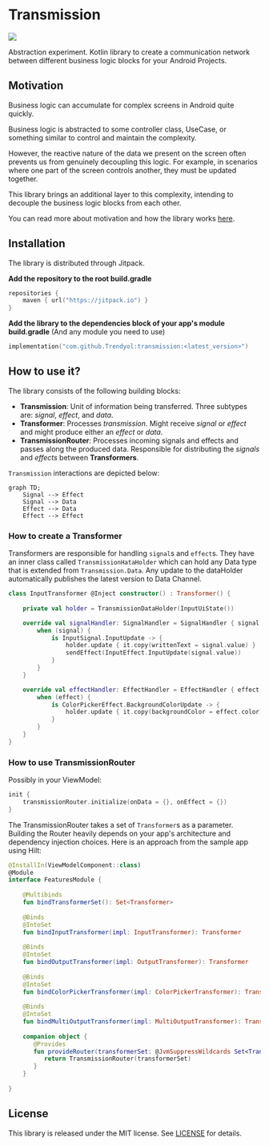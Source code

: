# Transmission

[![](https://jitpack.io/v/Trendyol/transmission.svg)](https://jitpack.io/#Trendyol/transmission)

Abstraction experiment. Kotlin library to create a communication network between different business logic blocks for your Android Projects.

## Motivation

Business logic can accumulate for complex screens in Android quite quickly.

Business logic is abstracted to some controller class, UseCase, or something similar to control and maintain the complexity.

However, the reactive nature of the data we present on the screen often prevents us from genuinely decoupling this logic. For example, in scenarios where one part of the screen controls another, they must be updated together.

This library brings an additional layer to this complexity, intending to decouple the business logic blocks from each other.

You can read more about motivation and how the library works [here](https://medium.com/@yigitozgumus/decoupling-business-logic-in-android-projects-8f1daa209fcb).

## Installation

The library is distributed through Jitpack.

**Add the repository to the root build.gradle**

```kotlin
repositories {
	maven { url("https://jitpack.io") }
}
```

**Add the library to the dependencies block of your app's module build.gradle** (And any module you need to use)

```kotlin
implementation("com.github.Trendyol:transmission:<latest_version>")
```

## How to use it?

The library consists of the following building blocks:
- **Transmission**: Unit of information being transferred. Three subtypes are: _signal_, _effect_, and _data_.
- **Transformer**: Processes _transmission_. Might receive _signal_ or _effect_ and might produce either an _effect_ or _data_.
- **TransmissionRouter**: Processes incoming signals and effects and passes along the produced data. Responsible for distributing the _signals_ and _effects_ between **Transformers**.

`Transmission` interactions are depicted below:

```mermaid
graph TD;
	Signal --> Effect
	Signal --> Data
	Effect --> Data
	Effect --> Effect
```

### How to create a Transformer

Transformers are responsible for handling `signal`s and `effect`s. They have an inner class called `TransmissionHataHolder` which can hold any Data type that is extended from `Transmission.Data`. Any update to the dataHolder automatically publishes the latest version to Data Channel. 

```kotlin
class InputTransformer @Inject constructor() : Transformer() {
    
    private val holder = TransmissionDataHolder(InputUiState())

	override val signalHandler: SignalHandler = SignalHandler { signal ->
		when (signal) {
			is InputSignal.InputUpdate -> { 
                holder.update { it.copy(writtenText = signal.value) }
				sendEffect(InputEffect.InputUpdate(signal.value))
			}
		}
	}

	override val effectHandler: EffectHandler = EffectHandler { effect ->
		when (effect) {
			is ColorPickerEffect.BackgroundColorUpdate -> {
				holder.update { it.copy(backgroundColor = effect.color) }
			}
		}
	}
}
```

### How to use TransmissionRouter

Possibly in your ViewModel:

```kotlin
init {  
    transmissionRouter.initialize(onData = {}, onEffect = {})    
}
```

The TransmissionRouter takes a set of `Transformer`s as a parameter. Building the Router heavily depends on your app's architecture and dependency injection choices. Here is an approach from the sample app using Hilt:

```kotlin
@InstallIn(ViewModelComponent::class)  
@Module  
interface FeaturesModule {  
  
    @Multibinds  
    fun bindTransformerSet(): Set<Transformer>  
  
    @Binds  
    @IntoSet    
    fun bindInputTransformer(impl: InputTransformer): Transformer  
  
    @Binds    
    @IntoSet    
    fun bindOutputTransformer(impl: OutputTransformer): Transformer  
  
    @Binds    
    @IntoSet    
    fun bindColorPickerTransformer(impl: ColorPickerTransformer): Transformer  
  
    @Binds    
    @IntoSet    
    fun bindMultiOutputTransformer(impl: MultiOutputTransformer): Transformer  
  
    companion object {  
       @Provides  
       fun provideRouter(transformerSet: @JvmSuppressWildcards Set<Transformer>): TransmissionRouter {
          return TransmissionRouter(transformerSet)  
       }  
    }  
  
}
```

## License

This library is released under the MIT license. See [LICENSE](LICENSE) for details.
